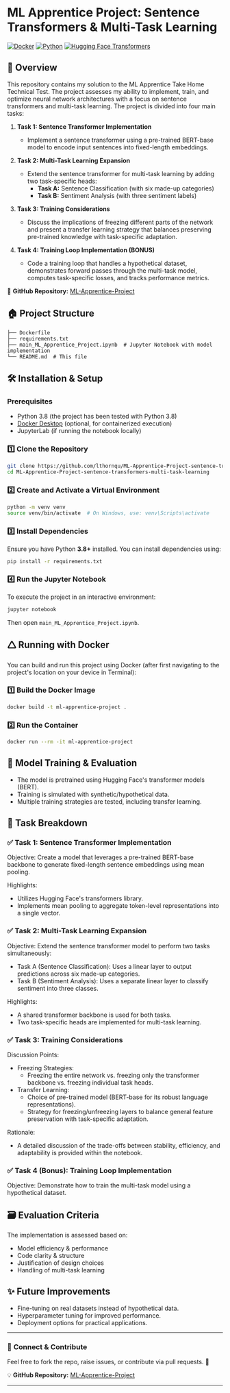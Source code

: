 # ML Apprentice Project: Sentence Transformers & Multi-Task Learning

[![Docker](https://img.shields.io/badge/Docker-Supported-blue.svg)](https://www.docker.com/)
[![Python](https://img.shields.io/badge/Python-3.8+-blue.svg)](https://www.python.org/)
[![Hugging Face Transformers](https://img.shields.io/badge/Transformers-HuggingFace-blue.svg)](https://huggingface.co/transformers/)

## 📌 Overview

This repository contains my solution to the ML Apprentice Take Home Technical Test. The project assesses my ability to implement, train, and optimize neural network architectures with a focus on sentence transformers and multi-task learning. The project is divided into four main tasks:

1. **Task 1: Sentence Transformer Implementation**  
   - Implement a sentence transformer using a pre-trained BERT-base model to encode input sentences into fixed-length embeddings.

2. **Task 2: Multi-Task Learning Expansion**  
   - Extend the sentence transformer for multi-task learning by adding two task-specific heads:
     - **Task A:** Sentence Classification (with six made-up categories)
     - **Task B:** Sentiment Analysis (with three sentiment labels)

3. **Task 3: Training Considerations**  
   - Discuss the implications of freezing different parts of the network and present a transfer learning strategy that balances preserving pre-trained knowledge with task-specific adaptation.

4. **Task 4: Training Loop Implementation (BONUS)**  
   - Code a training loop that handles a hypothetical dataset, demonstrates forward passes through the multi-task model, computes task-specific losses, and tracks performance metrics.

🔗 **GitHub Repository:** [ML-Apprentice-Project](https://github.com/lthornqu/ML-Apprentice-Project-sentence-transformers-multi-task-learning/)

## 🏠 Project Structure

```
├── Dockerfile
├── requirements.txt
├── main_ML_Apprentice_Project.ipynb  # Jupyter Notebook with model implementation
└── README.md  # This file
```

## 🛠 Installation & Setup

### Prerequisites
- Python 3.8 (the project has been tested with Python 3.8)
- [Docker Desktop](https://www.docker.com/products/docker-desktop) (optional, for containerized execution)
- JupyterLab (if running the notebook locally)

### 1️⃣ Clone the Repository

```bash
git clone https://github.com/lthornqu/ML-Apprentice-Project-sentence-transformers-multi-task-learning.git
cd ML-Apprentice-Project-sentence-transformers-multi-task-learning
```

### 2️⃣ Create and Activate a Virtual Environment
```bash
python -m venv venv
source venv/bin/activate  # On Windows, use: venv\Scripts\activate
```

### 3️⃣ Install Dependencies

Ensure you have Python **3.8+** installed. You can install dependencies using:

```bash
pip install -r requirements.txt
```

### 4️⃣ Run the Jupyter Notebook

To execute the project in an interactive environment:

```bash
jupyter notebook
```

Then open `main_ML_Apprentice_Project.ipynb`.

## 🛆 Running with Docker

You can build and run this project using Docker (after first navigating to the project's location on your device in Terminal):

### 1️⃣ Build the Docker Image

```bash
docker build -t ml-apprentice-project .
```

### 2️⃣ Run the Container

```bash
docker run --rm -it ml-apprentice-project
```

## 🏅 Model Training & Evaluation

- The model is pretrained using Hugging Face's transformer models (BERT).
- Training is simulated with synthetic/hypothetical data.
- Multiple training strategies are tested, including transfer learning.

## 📄 Task Breakdown

### ✅ Task 1: Sentence Transformer Implementation
Objective:
Create a model that leverages a pre-trained BERT-base backbone to generate fixed-length sentence embeddings using mean pooling.

Highlights:
- Utilizes Hugging Face's transformers library.
- Implements mean pooling to aggregate token-level representations into a single vector.

### ✅ Task 2: Multi-Task Learning Expansion
Objective:
Extend the sentence transformer model to perform two tasks simultaneously:
- Task A (Sentence Classification): Uses a linear layer to output predictions across six made-up categories.
- Task B (Sentiment Analysis): Uses a separate linear layer to classify sentiment into three classes.

Highlights:
- A shared transformer backbone is used for both tasks.
- Two task-specific heads are implemented for multi-task learning.

### ✅ Task 3: Training Considerations
Discussion Points:
- Freezing Strategies:
  - Freezing the entire network vs. freezing only the transformer backbone vs. freezing individual task heads.
- Transfer Learning:
  - Choice of pre-trained model (BERT-base for its robust language representations).
  - Strategy for freezing/unfreezing layers to balance general feature preservation with task-specific adaptation.

Rationale:
- A detailed discussion of the trade-offs between stability, efficiency, and adaptability is provided within the notebook.

### ✅ Task 4 (Bonus): Training Loop Implementation
Objective:
Demonstrate how to train the multi-task model using a hypothetical dataset.

## 🗃 Evaluation Criteria

The implementation is assessed based on:
- Model efficiency & performance
- Code clarity & structure
- Justification of design choices
- Handling of multi-task learning

## ✨ Future Improvements

- Fine-tuning on real datasets instead of hypothetical data.
- Hyperparameter tuning for improved performance.
- Deployment options for practical applications.

---

### 🔗 **Connect & Contribute**
Feel free to fork the repo, raise issues, or contribute via pull requests. 🚀  

💡 **GitHub Repository:** [ML-Apprentice-Project](https://github.com/lthornqu/ML-Apprentice-Project-sentence-transformers-multi-task-learning/)  

---

